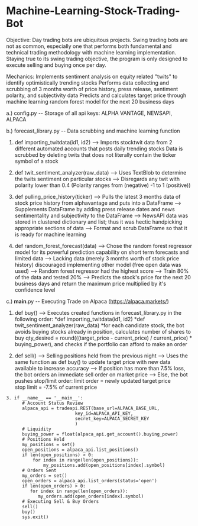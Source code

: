 # Machine-Learning-Stock-Trading-Bot
Objective: 
Day trading bots are ubiquitous projects. 
Swing trading bots are not as common, especially one that performs both fundamental and technical trading methodology with machine learning implementation. Staying true to its swing trading objective, the program is only designed to execute selling and buying once per day. 

Mechanics: 
Implements sentiment analysis on equity related "twits" to identify optimistically trending stocks
Performs data collecting and scrubbing of 3 months worth of price history, press release, sentiment polarity, and subjectivity data
Predicts and calculates target price through machine learning random forest model for the next 20 business days  

a.) config.py -- Storage of all api keys: ALPHA VANTAGE, NEWSAPI, ALPACA

b.) forecast_library.py -- Data scrubbing and machine learning function
  
  1. def importing_twitdata(id1, id2) 
      --> Imports stocktwit data from 2 different automated accounts that posts daily trending stocks 
          Data is scrubbed by deleting twits that does not literally contain the ticker symbol of a stock
  
  2. def twit_sentiment_analyzer(raw_data) 
      --> Uses TextBlob to determine the twits sentiment on particular stocks
      --> Disregards any twit with polarity lower than 0.4 (Polarity ranges from (negative) -1 to 1 (positive))
      
  3. def pulling_price_history(ticker)
      --> Pulls the latest 3 months data of stock price history from alphavantage and puts into a DataFrame
      --> Supplements DataFrame by adding press release dates and news sentimentality and subjectivity to the DataFrame 
      --> NewsAPI data was stored in clustered dictionary and list; thus it was hectic handpicking appropriate sections of data
      --> Format and scrub DataFrame so that it is ready for machine learning
   
  4. def random_forest_forecast(data)
      --> Chose the random forest regressor model for its powerful prediction capability on short term forecasts and limited data
      --> Lacking data (merely 3 months worth of stock price history) discouraged implementing other model (free open data was used)
      --> Random forest regressor had the highest score
      --> Train 80% of the data and tested 20%
      --> Predicts the stock's price for the next 20 business days and return the maximum price multiplied by it's confidence level
         
c.) __main__.py -- Executing Trade on Alpaca (https://alpaca.markets/)
   
   1. def buy()
      --> Executes created functions in forecast_library.py in the following order:
          *def importing_twitdata(id1, id2) 
          *def twit_sentiment_analyzer(raw_data)
          *for each candidate stock, the bot avoids buying stocks already in position, calculates number of shares to buy
          qty_desired = round(((target_price - current_price) / current_price) * buying_power), and checks if the portfolio
          can afford to make an order
          
   2. def sell()
       --> Selling positions held from the previous night
       --> Uses the same function as def buy() to update target price with new data available to increase accuracy
       --> If position has more than 7.5% loss, the bot orders an immediate sell order on market price
       --> Else, the bot pushes stop/limit order: 
            limit order = newly updated target price  
            stop limit = -7.5% of current price

    3. if __name__ == '__main__':
          # Account Status Review
          alpaca_api = tradeapi.REST(base_url=ALPACA_BASE_URL,
                              key_id=ALPACA_API_KEY,
                              secret_key=ALPACA_SECRET_KEY
                              )
          # Liquidity
          buying_power = float(alpaca_api.get_account().buying_power)
          # Positions Held
          my_positions = set()
          open_positions = alpaca_api.list_positions()
          if len(open_positions) > 0:
              for index in range(len(open_positions)):
                  my_positions.add(open_positions[index].symbol)
          # Orders Sent
          my_orders = set()
          open_orders = alpaca_api.list_orders(status='open')
          if len(open_orders) > 0:
             for index in range(len(open_orders)):
                my_orders.add(open_orders[index].symbol)
          # Executing Sell & Buy Orders
          sell()
          buy()
          sys.exit()
   
    
    
          
      
